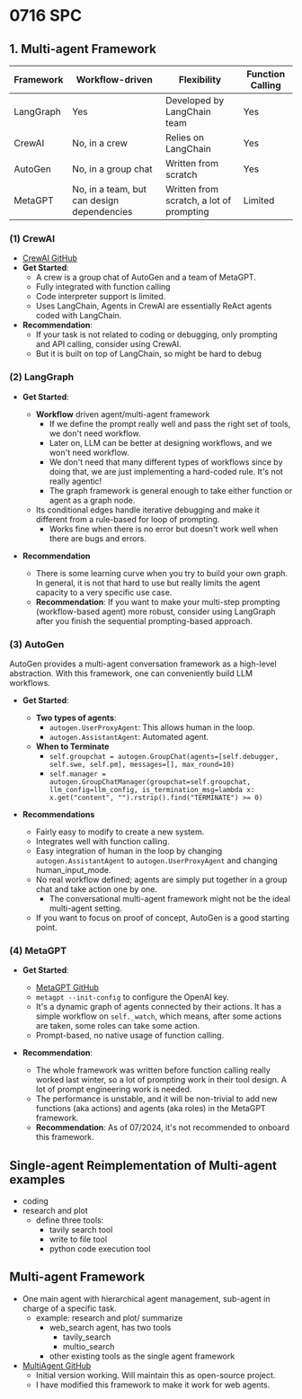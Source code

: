 # 0716 SPC

## 1. Multi-agent Framework

| Framework | Workflow-driven | Flexibility | Function Calling  |
|-----------|-----------------|-------------|-------------------|
| LangGraph | Yes             | Developed by LangChain team | Yes               |
| CrewAI    | No, in a crew   | Relies on LangChain          | Yes               |
| AutoGen   | No, in a group chat | Written from scratch | Yes               |
| MetaGPT   | No, in a team, but can design dependencies | Written from scratch, a lot of prompting | Limited          |

### (1) CrewAI
- [CrewAI GitHub](https://github.com/joaomdmoura/crewai)
- **Get Started**:
  - A crew is a group chat of AutoGen and a team of MetaGPT.
  - Fully integrated with function calling
  - Code interpreter support is limited.
  - Uses LangChain, Agents in CrewAI are essentially ReAct agents coded with LangChain.
- **Recommendation**: 
  - If your task is not related to coding or debugging, only prompting and API calling, consider using CrewAI.
  - But it is built on top of LangChain, so might be hard to debug

### (2) LangGraph
- **Get Started**:
  - **Workflow** driven agent/multi-agent framework
    - If we define the prompt really well and pass the right set of tools, we don't need workflow.
    - Later on, LLM can be better at designing workflows, and we won't need workflow.
    - We don't need that many different types of workflows since by doing that, we are just implementing a hard-coded rule. It's not really agentic!
    - The graph framework is general enough to take either function or agent as a graph node.
  - Its conditional edges handle iterative debugging and make it different from a rule-based for loop of prompting.
    - Works fine when there is no error but doesn't work well when there are bugs and errors.

- **Recommendation**
  - There is some learning curve when you try to build your own graph. In general, it is not that hard to use but really limits the agent capacity to a very specific use case.
  - **Recommendation**: If you want to make your multi-step prompting (workflow-based agent) more robust, consider using LangGraph after you finish the sequential prompting-based approach.

### (3) AutoGen
AutoGen provides a multi-agent conversation framework as a high-level abstraction. With this framework, one can conveniently build LLM workflows.
- **Get Started**:
  - **Two types of agents**:
    - `autogen.UserProxyAgent`: This allows human in the loop.
    - `autogen.AssistantAgent`: Automated agent.
  - **When to Terminate**
    - `self.groupchat = autogen.GroupChat(agents=[self.debugger, self.swe, self.pm], messages=[], max_round=10)`
    - `self.manager = autogen.GroupChatManager(groupchat=self.groupchat, llm_config=llm_config, is_termination_msg=lambda x: x.get("content", "").rstrip().find("TERMINATE") >= 0)`

- **Recommendations**
  - Fairly easy to modify to create a new system.
  - Integrates well with function calling.
  - Easy integration of human in the loop by changing `autogen.AssistantAgent` to `autogen.UserProxyAgent` and changing human_input_mode.
  - No real workflow defined; agents are simply put together in a group chat and take action one by one.
    - The conversational multi-agent framework might not be the ideal multi-agent setting.
  - If you want to focus on proof of concept, AutoGen is a good starting point.

### (4) MetaGPT
- **Get Started**:
  - [MetaGPT GitHub](https://github.com/geekan/MetaGPT/tree/main)
  - `metagpt --init-config` to configure the OpenAI key.
  - It's a dynamic graph of agents connected by their actions. It has a simple workflow on `self._watch`, which means, after some actions are taken, some roles can take some action.
  - Prompt-based, no native usage of function calling.

- **Recommendation**:
  - The whole framework was written before function calling really worked last winter, so a lot of prompting work in their tool design. A lot of prompt engineering work is needed.
  - The performance is unstable, and it will be non-trivial to add new functions (aka actions) and agents (aka roles) in the MetaGPT framework.
  - **Recommendation**: As of 07/2024, it's not recommended to onboard this framework.

## Single-agent Reimplementation of Multi-agent examples
* coding
* research and plot
  * define three tools:
    * tavily search tool
    * write to file tool
    * python code execution tool


## Multi-agent Framework
- One main agent with hierarchical agent management, sub-agent in charge of a specific task.
  - example: research and plot/ summarize
    - web_search agent, has two tools
      - tavily_search
      - multio_search
    - other existing tools as the single agent framework
- [MultiAgent GitHub](https://github.com/PathOnAI/MultiAgent)
  - Initial version working. Will maintain this as open-source project.
  - I have modified this framework to make it work for web agents.


